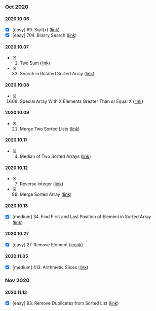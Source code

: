 ### **Oct 2020**

#### 2020.10.06
  - [x] [easy] 69. Sqrt(x) ([link](https://leetcode.com/problems/sqrtx/))
  - [x] [easy] 704. Binary Search ([link](https://leetcode.com/problems/binary-search/))

#### 2020.10.07
  - [x] 1. Two Sum ([link](https://leetcode.com/problems/two-sum/))
  - [x] 33. Search in Rotated Sorted Array ([link](https://leetcode.com/problems/search-in-rotated-sorted-array/))

#### 2020.10.08
  - [x] 1608. Special Array With X Elements Greater Than or Equal X ([link](https://leetcode.com/problems/special-array-with-x-elements-greater-than-or-equal-x/))

#### 2020.10.09
  - [x] 21. Merge Two Sorted Lists ([link](https://leetcode.com/problems/merge-two-sorted-lists/))

#### 2020.10.11
  - [x] 4. Median of Two Sorted Arrays ([link](https://leetcode.com/problems/median-of-two-sorted-arrays/))

#### 2020.10.12
  - [x] 7. Reverse Integer ([link](https://leetcode.com/problems/reverse-integer/))
  - [x] 88. Merge Sorted Array ([link](https://leetcode.com/problems/merge-sorted-array/))

#### 2020.10.13
  - [x] [medium] 34. Find First and Last Position of Element in Sorted Array ([link](https://leetcode.com/problems/find-first-and-last-position-of-element-in-sorted-array/))

#### 2020.10.27
  - [x] [easy] 27. Remove Element ([leenk](https://leetcode.com/problems/remove-element/))

#### 2020.11.05
  - [x] [medium] 413. Arithmetic Slices ([link](https://leetcode.com/problems/arithmetic-slices/))

### **Nov 2020**

#### 2020.11.13
  - [x] [easy] 83. Remove Duplicates from Sorted List ([link](https://leetcode.com/problems/remove-duplicates-from-sorted-list/))